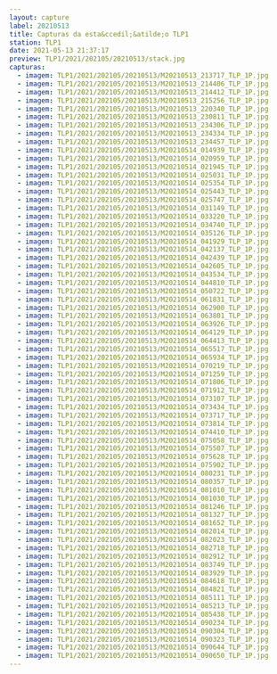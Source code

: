 ```yaml
---
layout: capture
label: 20210513
title: Capturas da esta&ccedil;&atilde;o TLP1
station: TLP1
date: 2021-05-13 21:37:17
preview: TLP1/2021/202105/20210513/stack.jpg
capturas:
  - imagem: TLP1/2021/202105/20210513/M20210513_213717_TLP_1P.jpg
  - imagem: TLP1/2021/202105/20210513/M20210513_214406_TLP_1P.jpg
  - imagem: TLP1/2021/202105/20210513/M20210513_214412_TLP_1P.jpg
  - imagem: TLP1/2021/202105/20210513/M20210513_215256_TLP_1P.jpg
  - imagem: TLP1/2021/202105/20210513/M20210513_220340_TLP_1P.jpg
  - imagem: TLP1/2021/202105/20210513/M20210513_230811_TLP_1P.jpg
  - imagem: TLP1/2021/202105/20210513/M20210513_234306_TLP_1P.jpg
  - imagem: TLP1/2021/202105/20210513/M20210513_234334_TLP_1P.jpg
  - imagem: TLP1/2021/202105/20210513/M20210513_234457_TLP_1P.jpg
  - imagem: TLP1/2021/202105/20210513/M20210514_014939_TLP_1P.jpg
  - imagem: TLP1/2021/202105/20210513/M20210514_020959_TLP_1P.jpg
  - imagem: TLP1/2021/202105/20210513/M20210514_021945_TLP_1P.jpg
  - imagem: TLP1/2021/202105/20210513/M20210514_025031_TLP_1P.jpg
  - imagem: TLP1/2021/202105/20210513/M20210514_025354_TLP_1P.jpg
  - imagem: TLP1/2021/202105/20210513/M20210514_025443_TLP_1P.jpg
  - imagem: TLP1/2021/202105/20210513/M20210514_025747_TLP_1P.jpg
  - imagem: TLP1/2021/202105/20210513/M20210514_031149_TLP_1P.jpg
  - imagem: TLP1/2021/202105/20210513/M20210514_033220_TLP_1P.jpg
  - imagem: TLP1/2021/202105/20210513/M20210514_034740_TLP_1P.jpg
  - imagem: TLP1/2021/202105/20210513/M20210514_035126_TLP_1P.jpg
  - imagem: TLP1/2021/202105/20210513/M20210514_041929_TLP_1P.jpg
  - imagem: TLP1/2021/202105/20210513/M20210514_042137_TLP_1P.jpg
  - imagem: TLP1/2021/202105/20210513/M20210514_042439_TLP_1P.jpg
  - imagem: TLP1/2021/202105/20210513/M20210514_042605_TLP_1P.jpg
  - imagem: TLP1/2021/202105/20210513/M20210514_043534_TLP_1P.jpg
  - imagem: TLP1/2021/202105/20210513/M20210514_044810_TLP_1P.jpg
  - imagem: TLP1/2021/202105/20210513/M20210514_050722_TLP_1P.jpg
  - imagem: TLP1/2021/202105/20210513/M20210514_061831_TLP_1P.jpg
  - imagem: TLP1/2021/202105/20210513/M20210514_062900_TLP_1P.jpg
  - imagem: TLP1/2021/202105/20210513/M20210514_063801_TLP_1P.jpg
  - imagem: TLP1/2021/202105/20210513/M20210514_063926_TLP_1P.jpg
  - imagem: TLP1/2021/202105/20210513/M20210514_064129_TLP_1P.jpg
  - imagem: TLP1/2021/202105/20210513/M20210514_064413_TLP_1P.jpg
  - imagem: TLP1/2021/202105/20210513/M20210514_065517_TLP_1P.jpg
  - imagem: TLP1/2021/202105/20210513/M20210514_065934_TLP_1P.jpg
  - imagem: TLP1/2021/202105/20210513/M20210514_070219_TLP_1P.jpg
  - imagem: TLP1/2021/202105/20210513/M20210514_071259_TLP_1P.jpg
  - imagem: TLP1/2021/202105/20210513/M20210514_071806_TLP_1P.jpg
  - imagem: TLP1/2021/202105/20210513/M20210514_071912_TLP_1P.jpg
  - imagem: TLP1/2021/202105/20210513/M20210514_073107_TLP_1P.jpg
  - imagem: TLP1/2021/202105/20210513/M20210514_073434_TLP_1P.jpg
  - imagem: TLP1/2021/202105/20210513/M20210514_073717_TLP_1P.jpg
  - imagem: TLP1/2021/202105/20210513/M20210514_073814_TLP_1P.jpg
  - imagem: TLP1/2021/202105/20210513/M20210514_074410_TLP_1P.jpg
  - imagem: TLP1/2021/202105/20210513/M20210514_075058_TLP_1P.jpg
  - imagem: TLP1/2021/202105/20210513/M20210514_075507_TLP_1P.jpg
  - imagem: TLP1/2021/202105/20210513/M20210514_075628_TLP_1P.jpg
  - imagem: TLP1/2021/202105/20210513/M20210514_075902_TLP_1P.jpg
  - imagem: TLP1/2021/202105/20210513/M20210514_080231_TLP_1P.jpg
  - imagem: TLP1/2021/202105/20210513/M20210514_080357_TLP_1P.jpg
  - imagem: TLP1/2021/202105/20210513/M20210514_081010_TLP_1P.jpg
  - imagem: TLP1/2021/202105/20210513/M20210514_081030_TLP_1P.jpg
  - imagem: TLP1/2021/202105/20210513/M20210514_081246_TLP_1P.jpg
  - imagem: TLP1/2021/202105/20210513/M20210514_081327_TLP_1P.jpg
  - imagem: TLP1/2021/202105/20210513/M20210514_081652_TLP_1P.jpg
  - imagem: TLP1/2021/202105/20210513/M20210514_082014_TLP_1P.jpg
  - imagem: TLP1/2021/202105/20210513/M20210514_082023_TLP_1P.jpg
  - imagem: TLP1/2021/202105/20210513/M20210514_082718_TLP_1P.jpg
  - imagem: TLP1/2021/202105/20210513/M20210514_082912_TLP_1P.jpg
  - imagem: TLP1/2021/202105/20210513/M20210514_083749_TLP_1P.jpg
  - imagem: TLP1/2021/202105/20210513/M20210514_083929_TLP_1P.jpg
  - imagem: TLP1/2021/202105/20210513/M20210514_084618_TLP_1P.jpg
  - imagem: TLP1/2021/202105/20210513/M20210514_084821_TLP_1P.jpg
  - imagem: TLP1/2021/202105/20210513/M20210514_085111_TLP_1P.jpg
  - imagem: TLP1/2021/202105/20210513/M20210514_085213_TLP_1P.jpg
  - imagem: TLP1/2021/202105/20210513/M20210514_085438_TLP_1P.jpg
  - imagem: TLP1/2021/202105/20210513/M20210514_090234_TLP_1P.jpg
  - imagem: TLP1/2021/202105/20210513/M20210514_090304_TLP_1P.jpg
  - imagem: TLP1/2021/202105/20210513/M20210514_090323_TLP_1P.jpg
  - imagem: TLP1/2021/202105/20210513/M20210514_090644_TLP_1P.jpg
  - imagem: TLP1/2021/202105/20210513/M20210514_090650_TLP_1P.jpg
---
```

